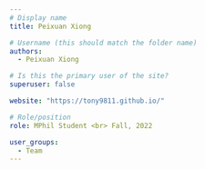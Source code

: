 ```yaml
---
# Display name
title: Peixuan Xiong

# Username (this should match the folder name)
authors:
  - Peixuan Xiong

# Is this the primary user of the site?
superuser: false

website: "https://tony9811.github.io/"

# Role/position
role: MPhil Student <br> Fall, 2022

user_groups:
  - Team
---
```

